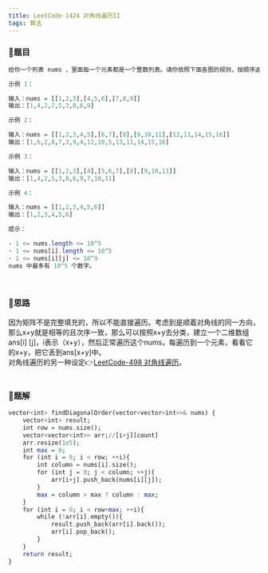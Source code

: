 ```yaml
---
title: LeetCode-1424 对角线遍历II
tags: 算法
---
```


### **📝题目**
```haskell
给你一个列表 nums ，里面每一个元素都是一个整数列表。请你依照下面各图的规则，按顺序返回 nums 中对角线上的整数。 

示例 1：

输入：nums = [[1,2,3],[4,5,6],[7,8,9]]
输出：[1,4,2,7,5,3,8,6,9]

示例 2：

输入：nums = [[1,2,3,4,5],[6,7],[8],[9,10,11],[12,13,14,15,16]]
输出：[1,6,2,8,7,3,9,4,12,10,5,13,11,14,15,16]

示例 3：

输入：nums = [[1,2,3],[4],[5,6,7],[8],[9,10,11]]
输出：[1,4,2,5,3,8,6,9,7,10,11]

示例 4：

输入：nums = [[1,2,3,4,5,6]]
输出：[1,2,3,4,5,6] 

提示：

· 1 <= nums.length <= 10^5
· 1 <= nums[i].length <= 10^5
· 1 <= nums[i][j] <= 10^9
nums 中最多有 10^5 个数字。
```
<br/>

### **📝思路**
因为矩阵不是完整填充的，所以不能直接遍历。考虑到是顺着对角线的同一方向，那么x+y就是相等的且次序一致，那么可以按照x+y去分类，建立一个二维数组ans[i] [j]，i表示（x+y），然后正常遍历这个nums，每遍历到一个元素，看看它的x+y，把它丢到ans[x+y]中。<br/>
对角线遍历的另一种设定👉[LeetCode-498 对角线遍历](https://sherryjw.github.io/_posts/2020-04-26-LeetCode-498-%E5%AF%B9%E8%A7%92%E7%BA%BF%E9%81%8D%E5%8E%86/)。
<br/><br/>

### **📝题解**
```haskell
vector<int> findDiagonalOrder(vector<vector<int>>& nums) {
    vector<int> result;
    int row = nums.size();
    vector<vector<int>> arr;//[i+j][count]
    arr.resize(1e5);
    int max = 0;
    for (int i = 0; i < row; ++i){            
        int column = nums[i].size();
        for (int j = 0; j < column; ++j){
            arr[i+j].push_back(nums[i][j]);
        }
        max = column > max ? column : max;
    }
    for (int i = 0; i < row+max; ++i){
        while (!arr[i].empty()){
            result.push_back(arr[i].back());
            arr[i].pop_back();
        }
    }
    return result;
}
```